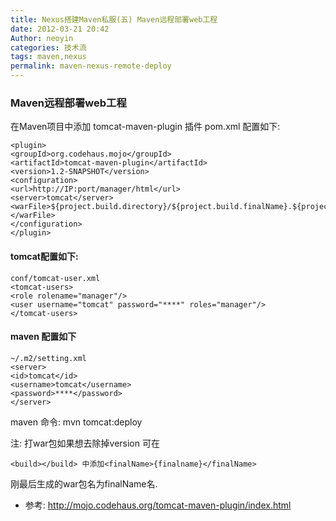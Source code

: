 ```yaml
---
title: Nexus搭建Maven私服(五) Maven远程部署web工程
date: 2012-03-21 20:42
Author: neoyin
categories: 技术流
tags: maven,nexus
permalink: maven-nexus-remote-deploy
---
```


### Maven远程部署web工程

在Maven项目中添加  tomcat-maven-plugin 插件
pom.xml 配置如下:
```
<plugin>
<groupId>org.codehaus.mojo</groupId>
<artifactId>tomcat-maven-plugin</artifactId>
<version>1.2-SNAPSHOT</version>
<configuration>
<url>http://IP:port/manager/html</url>
<server>tomcat</server>
<warFile>${project.build.directory}/${project.build.finalName}.${project.packaging}</warFile>
</configuration>
</plugin>
```

#### tomcat配置如下:
```
conf/tomcat-user.xml
<tomcat-users>
<role rolename="manager"/>
<user username="tomcat" password="****" roles="manager"/>
</tomcat-users>
```

#### maven 配置如下
```
~/.m2/setting.xml
<server>
<id>tomcat</id>
<username>tomcat</username>
<password>****</password>
</server>
```

maven 命令: mvn tomcat:deploy  

注: 打war包如果想去除掉version 可在
```
<build></build> 中添加<finalName>{finalname}</finalName>
```
刚最后生成的war包名为finalName名.

- 参考: http://mojo.codehaus.org/tomcat-maven-plugin/index.html 